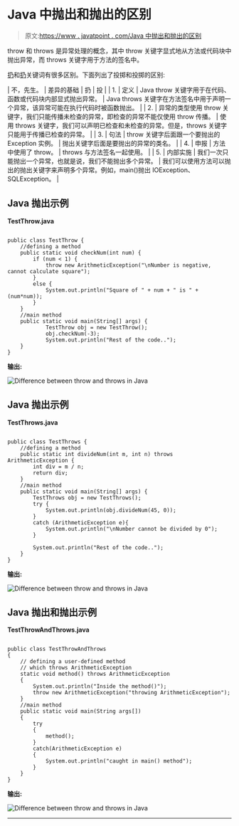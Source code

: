 # Java 中抛出和抛出的区别

> 原文:[https://www . javatpoint . com/Java 中抛出和抛出的区别](https://www.javatpoint.com/difference-between-throw-and-throws-in-java)

throw 和 throws 是异常处理的概念，其中 throw 关键字显式地从方法或代码块中抛出异常，而 throws 关键字用于方法的签名中。

[扔](https://www.javatpoint.com/throw-keyword)和[扔](https://www.javatpoint.com/throws-keyword-and-difference-between-throw-and-throws)关键词有很多区别。下面列出了投掷和投掷的区别:

| 不，先生。 | 差异的基础 | 扔 | 投 |
| 1. | 定义 | Java throw 关键字用于在代码、函数或代码块内部显式抛出异常。 | Java throws 关键字在方法签名中用于声明一个异常，该异常可能在执行代码时被函数抛出。 |
| 2. | 异常的类型使用 throw 关键字，我们只能传播未检查的异常，即检查的异常不能仅使用 throw 传播。 | 使用 throws 关键字，我们可以声明已检查和未检查的异常。但是，throws 关键字只能用于传播已检查的异常。 |
| 3. | 句法 | throw 关键字后面跟一个要抛出的 Exception 实例。 | 抛出关键字后面是要抛出的异常的类名。 |
| 4. | 申报 | 方法中使用了 throw。 | throws 与方法签名一起使用。 |
| 5. | 内部实施 | 我们一次只能抛出一个异常，也就是说，我们不能抛出多个异常。 | 我们可以使用方法可以抛出的抛出关键字来声明多个异常。例如，main()抛出 IOException、SQLException。 |

## Java 抛出示例

**TestThrow.java**

```

public class TestThrow {
	//defining a method
	public static void checkNum(int num) {
		if (num < 1) {
			throw new ArithmeticException("\nNumber is negative, cannot calculate square");
		}
		else {
			System.out.println("Square of " + num + " is " + (num*num));
		}
	}
	//main method
	public static void main(String[] args) {
			TestThrow obj = new TestThrow();
			obj.checkNum(-3);
			System.out.println("Rest of the code..");
	}
}

```

**输出:**

![Difference between throw and throws in Java](../Images/ec6338e658837dcf401f43d1675e9833.png)

## Java 抛出示例

**TestThrows.java**

```

public class TestThrows {
	//defining a method
	public static int divideNum(int m, int n) throws ArithmeticException {
		int div = m / n;
		return div;
	}
	//main method
	public static void main(String[] args) {
		TestThrows obj = new TestThrows();
		try {
			System.out.println(obj.divideNum(45, 0));
		}
		catch (ArithmeticException e){
			System.out.println("\nNumber cannot be divided by 0");
		}

		System.out.println("Rest of the code..");
	}
}

```

**输出:**

![Difference between throw and throws in Java](../Images/3b02856fbbb5981ecc44a5cf64e8462b.png)

## Java 抛出和抛出示例

**TestThrowAndThrows.java**

```

public class TestThrowAndThrows
{
    // defining a user-defined method
    // which throws ArithmeticException
    static void method() throws ArithmeticException
    {
        System.out.println("Inside the method()");
        throw new ArithmeticException("throwing ArithmeticException");
    }
    //main method
    public static void main(String args[])
    {
        try
        {
            method();
        }
        catch(ArithmeticException e)
        {
            System.out.println("caught in main() method");
        }
    }
}

```

**输出:**

![Difference between throw and throws in Java](../Images/d3ac40abf6a361b49837a62921339fa3.png)

* * *